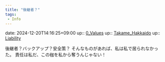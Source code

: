 ```yaml
---
title: "後継者？"
tags:
 - Info
---
```


date: 2024-12-20T14:16:25+09:00
up:: [0_Values](Bar/Novel/Nacaria/0_Values.md)
up:: [Takame_Hakkaido](Bar/Novel/Nacaria/Takame_Hakkaido.md)
up:: [Liability](Bar/Novel/Topics/Liability.md)

後継者？バックアップ？安全策？
そんなものがあれば、私は私で居られなかった。
責任は私だ、この枷を私から奪うんじゃない！
